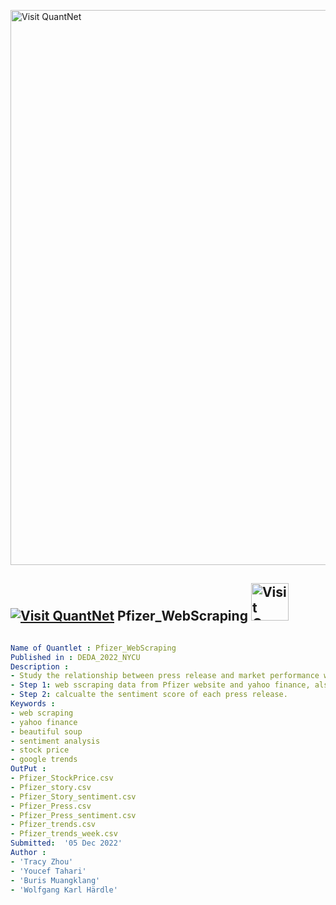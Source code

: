 [<img src="https://github.com/QuantLet/Styleguide-and-FAQ/blob/master/pictures/banner.png" width="888" alt="Visit QuantNet">](http://quantlet.de/)

## [<img src="https://github.com/QuantLet/Styleguide-and-FAQ/blob/master/pictures/qloqo.png" alt="Visit QuantNet">](http://quantlet.de/) **Pfizer_WebScraping** [<img src="https://github.com/QuantLet/Styleguide-and-FAQ/blob/master/pictures/QN2.png" width="60" alt="Visit QuantNet 2.0">](http://quantlet.de/)

```yaml

Name of Quantlet : Pfizer_WebScraping
Published in : DEDA_2022_NYCU
Description : 
- Study the relationship between press release and market performance with the case of Pfizer during the pandemic.
- Step 1: web sscraping data from Pfizer website and yahoo finance, also the google trends for Pfizer.
- Step 2: calcualte the sentiment score of each press release.
Keywords :
- web scraping
- yahoo finance
- beautiful soup
- sentiment analysis
- stock price
- google trends
OutPut :
- Pfizer_StockPrice.csv
- Pfizer_story.csv
- Pfizer_Story_sentiment.csv
- Pfizer_Press.csv
- Pfizer_Press_sentiment.csv
- Pfizer_trends.csv
- Pfizer_trends_week.csv
Submitted:  '05 Dec 2022'
Author : 
- 'Tracy Zhou'
- 'Youcef Tahari'
- 'Buris Muangklang'
- 'Wolfgang Karl Härdle'

```